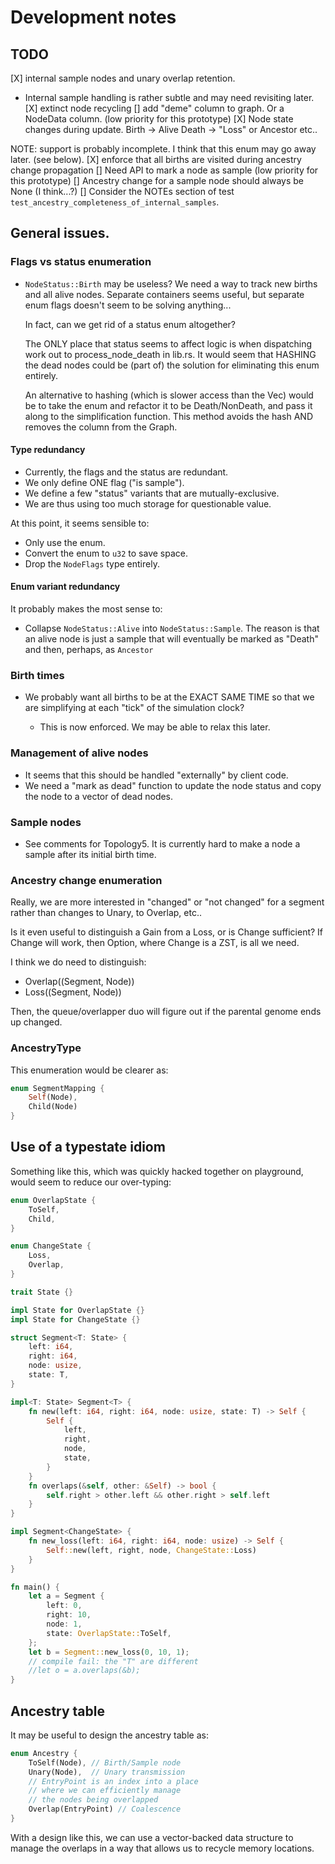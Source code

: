 # Development notes

## TODO

[X] internal sample nodes and unary overlap retention.
   * Internal sample handling is rather subtle
     and may need revisiting later.
[X] extinct node recycling
[] add "deme" column to graph.  Or a NodeData column.
   (low priority for this prototype)
[X] Node state changes during update.
   Birth -> Alive
   Death -> "Loss" or Ancestor
   etc..

   NOTE: support is probably incomplete.
   I think that this enum may go away later.
   (see below).
[X] enforce that all births are visited during
   ancestry change propagation
[] Need API to mark a node as sample
   (low priority for this prototype)
[] Ancestry change for a sample node
   should always be None (I think...?)
[] Consider the NOTEs section of test `test_ancestry_completeness_of_internal_samples`.

## General issues.

### Flags vs status enumeration

* `NodeStatus::Birth` may be useless?
   We need a way to track new births and
   all alive nodes.  Separate containers
   seems useful, but separate enum flags doesn't
   seem to be solving anything...

   In fact, can we get rid of a status enum altogether?

   The ONLY place that status seems to affect logic
   is when dispatching work out to process_node_death in lib.rs. 
   It would seem that HASHING the dead nodes could be (part of)
   the solution for eliminating this enum entirely.

   An alternative to hashing (which is slower access than the Vec)
   would be to take the enum and refactor it to be Death/NonDeath,
   and pass it along to the simplification function.
   This method avoids the hash AND removes the column from the
   Graph.

#### Type redundancy

* Currently, the flags and the status are redundant.
* We only define ONE flag ("is sample").
* We define a few "status" variants that are mutually-exclusive.
* We are thus using too much storage for questionable value.

At this point, it seems sensible to:

* Only use the enum.
* Convert the enum to `u32` to save space.
* Drop the `NodeFlags` type entirely.

#### Enum variant redundancy

It probably makes the most sense to:

* Collapse `NodeStatus::Alive` into `NodeStatus::Sample`.
  The reason is that an alive node is just a sample
  that will eventually be marked as "Death" and then,
  perhaps, as `Ancestor`

### Birth times

* We probably want all births to be at the EXACT SAME TIME
so that we are simplifying at each "tick" of the simulation clock?

  - This is now enforced.  We may be able to relax this later.

### Management of alive nodes

* It seems that this should be handled "externally" by client code.
* We need a "mark as dead" function to update the node status and copy
  the node to a vector of dead nodes.

### Sample nodes

* See comments for Topology5. It is currently hard to make a node
  a sample after its initial birth time.

### Ancestry change enumeration

Really, we are more interested in "changed" or "not changed"
for a segment rather than changes to Unary, to Overlap, etc..

Is it even useful to distinguish a Gain from a Loss, or is
Change sufficient?  If Change will work, then Option<Change>, where
Change is a ZST, is all we need.

I think we do need to distinguish:

* Overlap((Segment, Node))
* Loss((Segment, Node))

Then, the queue/overlapper duo will figure out
if the parental genome ends up changed.

### AncestryType

This enumeration would be clearer as:

```rust
enum SegmentMapping {
    Self(Node),
    Child(Node)
}
```

## Use of a typestate idiom

Something like this, which was quickly hacked together
on playground, would seem to reduce our over-typing:

```rust
enum OverlapState {
    ToSelf,
    Child,
}

enum ChangeState {
    Loss,
    Overlap,
}

trait State {}

impl State for OverlapState {}
impl State for ChangeState {}

struct Segment<T: State> {
    left: i64,
    right: i64,
    node: usize,
    state: T,
}

impl<T: State> Segment<T> {
    fn new(left: i64, right: i64, node: usize, state: T) -> Self {
        Self {
            left,
            right,
            node,
            state,
        }
    }
    fn overlaps(&self, other: &Self) -> bool {
        self.right > other.left && other.right > self.left
    }
}

impl Segment<ChangeState> {
    fn new_loss(left: i64, right: i64, node: usize) -> Self {
        Self::new(left, right, node, ChangeState::Loss)
    }
}

fn main() {
    let a = Segment {
        left: 0,
        right: 10,
        node: 1,
        state: OverlapState::ToSelf,
    };
    let b = Segment::new_loss(0, 10, 1);
    // compile fail: the "T" are different
    //let o = a.overlaps(&b);
}
```

## Ancestry table

It may be useful to design the ancestry table as:

```rust
enum Ancestry {
    ToSelf(Node), // Birth/Sample node
    Unary(Node),  // Unary transmission
    // EntryPoint is an index into a place
    // where we can efficiently manage
    // the nodes being overlapped
    Overlap(EntryPoint) // Coalescence
}
```

With a design like this, we can use a vector-backed
data structure to manage the overlaps in a way
that allows us to recycle memory locations.
